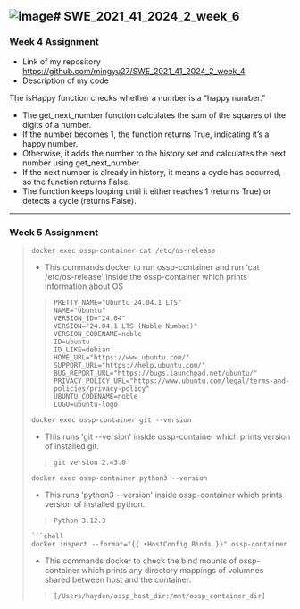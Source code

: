 ![image](https://github.com/user-attachments/assets/bf6bc40c-7635-49f9-8bf2-fb30fedf58ba)# SWE_2021_41_2024_2_week_6
---
### Week 4 Assignment
- Link of my repository
https://github.com/mingyu27/SWE_2021_41_2024_2_week_4
- Description of my code

The isHappy function checks whether a number is a “happy number.”

- The get_next_number function calculates the sum of the squares of the digits of a number.
- If the number becomes 1, the function returns True, indicating it’s a happy number.
- Otherwise, it adds the number to the history set and calculates the next number using get_next_number.
- If the next number is already in history, it means a cycle has occurred, so the function returns False.
- The function keeps looping until it either reaches 1 (returns True) or detects a cycle (returns False).
---
### Week 5 Assignment
> ```shell
> docker exec ossp-container cat /etc/os-release
> ```
> - This commands docker to run ossp-container and run 'cat /etc/os-release' inside the ossp-container which prints information about OS
> > ```shell
> > PRETTY_NAME="Ubuntu 24.04.1 LTS"
> > NAME="Ubuntu"
> > VERSION_ID="24.04"
> > VERSION="24.04.1 LTS (Noble Numbat)"
> > VERSION_CODENAME=noble
> > ID=ubuntu
> > ID_LIKE=debian
> > HOME_URL="https://www.ubuntu.com/"
> > SUPPORT_URL="https://help.ubuntu.com/"
> > BUG_REPORT_URL="https://bugs.launchpad.net/ubuntu/"
> > PRIVACY_POLICY_URL="https://www.ubuntu.com/legal/terms-and-policies/privacy-policy"
> > UBUNTU_CODENAME=noble
> > LOGO=ubuntu-logo
> > ```
> ```shell
> docker exec ossp-container git --version
> ```
> - This runs 'git --version' inside ossp-container which prints version of installed git.
>> ```shell
>> git version 2.43.0
>> ```
> ```shell
> docker exec ossp-container python3 --version
> ```
> - This runs 'python3 --version' inside ossp-container which prints version of installed python. 
>> ```shell
>> Python 3.12.3
>> ```
> ```shell
> ```shell
> docker inspect --format="{{ •HostConfig.Binds }}" ossp-container
> ```
> - This commands docker to check the bind mounts of ossp-container which prints any directory mappings of volumnes shared between host and the container.
>> ```shell
>> [/Users/hayden/ossp_host_dir:/mnt/ossp_container_dir]
>> ```
